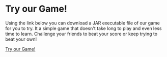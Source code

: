 <title>Game</title>
<h1>Try our Game!</h1>
Using the link below you can download a JAR executable file of our game
for you to try. It a simple game that doesn't take long to play and even
less time to learn. Challenge your friends to beat your score or keep trying
to beat your own!

<a href="desktop-1.0.jar" download>Try our Game!</a>